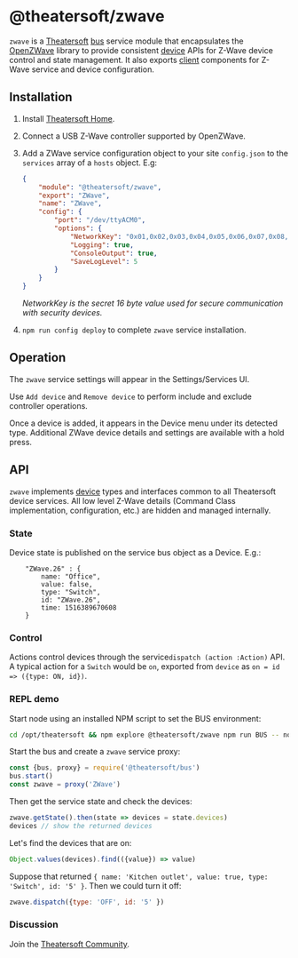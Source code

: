 # @theatersoft/zwave
`zwave` is a [Theatersoft](https://www.theatersoft.com) [bus](https://github.com/theatersoft/bus) service module that
encapsulates the [OpenZWave](https://github.com/OpenZWave) library to provide consistent [device](https://github.com/theatersoft/device) APIs for Z-Wave device control and state management. It also exports [client](https://github.com/theatersoft/client) components for Z-Wave service and device configuration.

## Installation
1. Install [Theatersoft Home](https://www.theatersoft.com/install). 

2. Connect a USB Z-Wave controller supported by OpenZWave.   

3. Add a ZWave service configuration object to your site `config.json` to the `services` array of a `hosts` object. E.g:
    ```json
    {
        "module": "@theatersoft/zwave",
        "export": "ZWave",
        "name": "ZWave",
        "config": {
            "port": "/dev/ttyACM0",
            "options": {
                "NetworkKey": "0x01,0x02,0x03,0x04,0x05,0x06,0x07,0x08,0x09,0x10,0x11,0x12,0x13,0x14,0x15,0x16",
                "Logging": true,
                "ConsoleOutput": true,
                "SaveLogLevel": 5
            }
        }
    }    
    ```
    *NetworkKey is the secret 16 byte value used for secure communication with security devices.*
     
4. `npm run config deploy` to complete `zwave` service installation.

## Operation
The `zwave` service settings will appear in the Settings/Services UI.

Use `Add device` and `Remove device` to perform include and exclude controller operations.

Once a device is added, it appears in the Device menu under its detected type. Additional ZWave device details and settings are available with a hold press.

## API

`zwave` implements [device](https://github.com/theatersoft/device) types and interfaces common to all Theatersoft 
device services. All low level Z-Wave details (Command Class implementation, configuration, etc.) are hidden and managed internally. 

### State

Device state is published on the service bus object as a Device. E.g.:
```
    "ZWave.26" : {
        name: "Office",
        value: false,
        type: "Switch",
        id: "ZWave.26",
        time: 1516389670608
    }
```

### Control
Actions control devices through the service`dispatch (action :Action)` API. A typical action for a `Switch` would be `on`, exported from `device` as `on = id => ({type: ON, id})`.

### REPL demo
Start node using an installed NPM script to set the BUS environment: 
```bash
cd /opt/theatersoft && npm explore @theatersoft/zwave npm run BUS -- node
```
Start the bus and create a `zwave` service proxy:
```js
const {bus, proxy} = require('@theatersoft/bus')
bus.start()
const zwave = proxy('ZWave')
```
Then get the service state and check the devices:
```js
zwave.getState().then(state => devices = state.devices)
devices // show the returned devices
```
Let's find the devices that are on:
```js
Object.values(devices).find(({value}) => value)
``` 
Suppose that returned `{ name: 'Kitchen outlet', value: true, type: 'Switch', id: '5' }`. Then we could turn it off:
```js
zwave.dispatch({type: 'OFF', id: '5' })
``` 

### Discussion
Join the [Theatersoft Community](https://community.theatersoft.com).